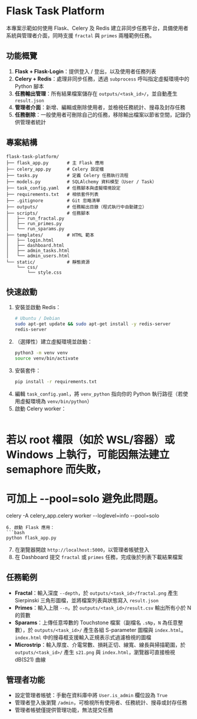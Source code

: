 # Flask Task Platform

本專案示範如何使用 Flask、Celery 及 Redis 建立非同步任務平台，具備使用者系統與管理者介面，同時支援 `fractal` 與 `primes` 兩種範例任務。

## 功能概覽
1. **Flask + Flask-Login**：提供登入 / 登出，以及使用者任務列表
2. **Celery + Redis**：處理非同步任務，透過 `subprocess` 呼叫指定虛擬環境中的 Python 腳本
3. **任務輸出管理**：所有結果檔案儲存在 `outputs/<task_id>/`，並自動產生 `result.json`
4. **管理者介面**：新增、編輯或刪除使用者，並檢視任務統計、搜尋及封存任務
5. **任務刪除**：一般使用者可刪除自己的任務，移除輸出檔案以節省空間，記錄仍供管理者統計

## 專案結構
```
flask-task-platform/
├── flask_app.py       # 主 Flask 應用
├── celery_app.py      # Celery 設定檔
├── tasks.py           # 定義 Celery 任務執行流程
├── models.py          # SQLAlchemy 資料模型（User / Task）
├── task_config.yaml   # 任務腳本與虛擬環境設定
├── requirements.txt   # 相依套件列表
├── .gitignore         # Git 忽略清單
├── outputs/           # 任務輸出目錄（程式執行中自動建立）
├── scripts/           # 任務腳本
│   ├── run_fractal.py
│   ├── run_primes.py
│   └── run_sparams.py
├── templates/         # HTML 範本
│   ├── login.html
│   ├── dashboard.html
│   ├── admin_tasks.html
│   └── admin_users.html
└── static/            # 靜態資源
    └── css/
        └── style.css
```

## 快速啟動
1. 安裝並啟動 Redis：
   ```bash
   # Ubuntu / Debian
   sudo apt-get update && sudo apt-get install -y redis-server
   redis-server
   ```
2. （選擇性）建立虛擬環境並啟動：
   ```bash
   python3 -m venv venv
   source venv/bin/activate
   ```
3. 安裝套件：
   ```bash
   pip install -r requirements.txt
   ```
4. 編輯 `task_config.yaml`，將 `venv_python` 指向你的 Python 執行路徑（若使用虛擬環境為 `venv/bin/python`）
5. 啟動 Celery worker：
   ```bash
# 若以 root 權限（如於 WSL/容器）或 Windows 上執行，可能因無法建立 semaphore 而失敗，
# 可加上 --pool=solo 避免此問題。
celery -A celery_app.celery worker --loglevel=info --pool=solo
   ```
6. 啟動 Flask 應用：
   ```bash
   python flask_app.py
   ```
7. 在瀏覽器開啟 `http://localhost:5000`，以管理者帳號登入
8. 在 Dashboard 提交 `fractal` 或 `primes` 任務，完成後於列表下載結果檔案

## 任務範例
- **Fractal**：輸入深度 `--depth`，於 `outputs/<task_id>/fractal.png` 產生 Sierpinski 三角形圖檔，並將檔案列表與狀態寫入 `result.json`
- **Primes**：輸入上限 `--n`，於 `outputs/<task_id>/result.csv` 輸出所有小於 N 的質數
- **Sparams**：上傳任意埠數的 Touchstone 檔案（副檔名 `.sNp`，`N` 為任意整數），於 `outputs/<task_id>/` 產生各組 S-parameter 圖檔與 `index.html`。`index.html` 中的搜尋框支援輸入正規表示式過濾檢視的圖檔
- **Microstrip**：輸入厚度、介電常數、損耗正切、線寬、線長與掃描範圍，於 `outputs/<task_id>/` 產生 `s21.png` 與 `index.html`，瀏覽器可直接檢視 dB(S21) 曲線

## 管理者功能
- 設定管理者帳號：手動在資料庫中將 `User.is_admin` 欄位設為 `True`
- 管理者登入後瀏覽 `/admin`，可檢視所有使用者、任務統計、搜尋或封存任務
- 管理者帳號僅提供管理功能，無法提交任務
